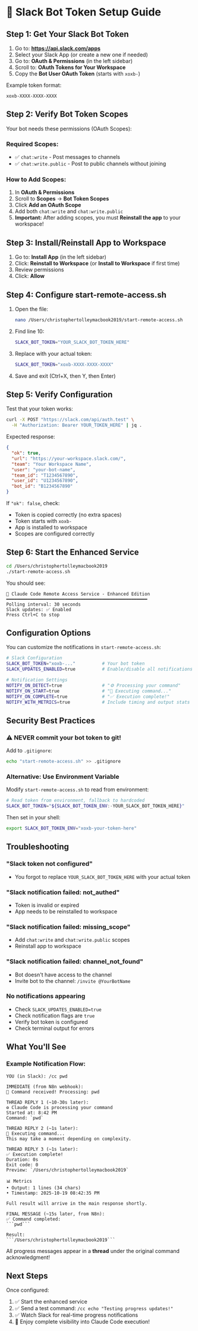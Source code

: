 # 🔑 Slack Bot Token Setup Guide

## Step 1: Get Your Slack Bot Token

1. Go to: **https://api.slack.com/apps**
2. Select your Slack App (or create a new one if needed)
3. Go to: **OAuth & Permissions** (in the left sidebar)
4. Scroll to: **OAuth Tokens for Your Workspace**
5. Copy the **Bot User OAuth Token** (starts with `xoxb-`)

Example token format:
```
xoxb-XXXX-XXXX-XXXX
```

## Step 2: Verify Bot Token Scopes

Your bot needs these permissions (OAuth Scopes):

### Required Scopes:
- ✅ `chat:write` - Post messages to channels
- ✅ `chat:write.public` - Post to public channels without joining

### How to Add Scopes:
1. In **OAuth & Permissions**
2. Scroll to **Scopes** → **Bot Token Scopes**
3. Click **Add an OAuth Scope**
4. Add both `chat:write` and `chat:write.public`
5. **Important:** After adding scopes, you must **Reinstall the app** to your workspace!

## Step 3: Install/Reinstall App to Workspace

1. Go to: **Install App** (in the left sidebar)
2. Click: **Reinstall to Workspace** (or **Install to Workspace** if first time)
3. Review permissions
4. Click: **Allow**

## Step 4: Configure start-remote-access.sh

1. Open the file:
   ```bash
   nano /Users/christophertolleymacbook2019/start-remote-access.sh
   ```

2. Find line 10:
   ```bash
   SLACK_BOT_TOKEN="YOUR_SLACK_BOT_TOKEN_HERE"
   ```

3. Replace with your actual token:
   ```bash
   SLACK_BOT_TOKEN="xoxb-XXXX-XXXX-XXXX"
   ```

4. Save and exit (Ctrl+X, then Y, then Enter)

## Step 5: Verify Configuration

Test that your token works:

```bash
curl -X POST "https://slack.com/api/auth.test" \
  -H "Authorization: Bearer YOUR_TOKEN_HERE" | jq .
```

Expected response:
```json
{
  "ok": true,
  "url": "https://your-workspace.slack.com/",
  "team": "Your Workspace Name",
  "user": "your-bot-name",
  "team_id": "T1234567890",
  "user_id": "U1234567890",
  "bot_id": "B1234567890"
}
```

If `"ok": false`, check:
- Token is copied correctly (no extra spaces)
- Token starts with `xoxb-`
- App is installed to workspace
- Scopes are configured correctly

## Step 6: Start the Enhanced Service

```bash
cd /Users/christophertolleymacbook2019
./start-remote-access.sh
```

You should see:
```
🚀 Claude Code Remote Access Service - Enhanced Edition
━━━━━━━━━━━━━━━━━━━━━━━━━━━━━━━━━━━━━━━━━━━━━━━━━━━━━
Polling interval: 30 seconds
Slack updates: ✅ Enabled
Press Ctrl+C to stop
```

## Configuration Options

You can customize the notifications in `start-remote-access.sh`:

```bash
# Slack Configuration
SLACK_BOT_TOKEN="xoxb-..."          # Your bot token
SLACK_UPDATES_ENABLED=true          # Enable/disable all notifications

# Notification Settings
NOTIFY_ON_DETECT=true               # "⚙️ Processing your command"
NOTIFY_ON_START=true                # "🔨 Executing command..."
NOTIFY_ON_COMPLETE=true             # "✅ Execution complete!"
NOTIFY_WITH_METRICS=true            # Include timing and output stats
```

## Security Best Practices

### ⚠️ NEVER commit your bot token to git!

Add to `.gitignore`:
```bash
echo "start-remote-access.sh" >> .gitignore
```

### Alternative: Use Environment Variable

Modify `start-remote-access.sh` to read from environment:

```bash
# Read token from environment, fallback to hardcoded
SLACK_BOT_TOKEN="${SLACK_BOT_TOKEN_ENV:-YOUR_SLACK_BOT_TOKEN_HERE}"
```

Then set in your shell:
```bash
export SLACK_BOT_TOKEN_ENV="xoxb-your-token-here"
```

## Troubleshooting

### "Slack token not configured"
- You forgot to replace `YOUR_SLACK_BOT_TOKEN_HERE` with your actual token

### "Slack notification failed: not_authed"
- Token is invalid or expired
- App needs to be reinstalled to workspace

### "Slack notification failed: missing_scope"
- Add `chat:write` and `chat:write.public` scopes
- Reinstall app to workspace

### "Slack notification failed: channel_not_found"
- Bot doesn't have access to the channel
- Invite bot to the channel: `/invite @YourBotName`

### No notifications appearing
- Check `SLACK_UPDATES_ENABLED=true`
- Check notification flags are `true`
- Verify bot token is configured
- Check terminal output for errors

## What You'll See

### Example Notification Flow:

```
YOU (in Slack): /cc pwd

IMMEDIATE (from N8n webhook):
🤖 Command received! Processing: pwd

THREAD REPLY 1 (~10-30s later):
⚙️ Claude Code is processing your command
Started at: 8:42 PM
Command: `pwd`

THREAD REPLY 2 (~1s later):
🔨 Executing command...
This may take a moment depending on complexity.

THREAD REPLY 3 (~1s later):
✅ Execution complete!
Duration: 0s
Exit code: 0
Preview: `/Users/christophertolleymacbook2019`

📊 Metrics
• Output: 1 lines (34 chars)
• Timestamp: 2025-10-19 08:42:35 PM

Full result will arrive in the main response shortly.

FINAL MESSAGE (~15s later, from N8n):
✅ Command completed:
```pwd```

Result:
```/Users/christophertolleymacbook2019```
```

All progress messages appear in a **thread** under the original command acknowledgment!

## Next Steps

Once configured:
1. ✅ Start the enhanced service
2. ✅ Send a test command: `/cc echo "Testing progress updates!"`
3. ✅ Watch Slack for real-time progress notifications
4. 🎉 Enjoy complete visibility into Claude Code execution!
